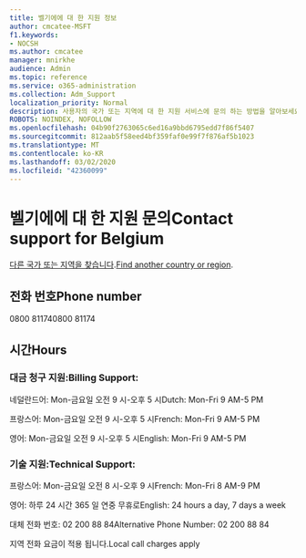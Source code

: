 ```yaml
---
title: 벨기에에 대 한 지원 정보
author: cmcatee-MSFT
f1.keywords:
- NOCSH
ms.author: cmcatee
manager: mnirkhe
audience: Admin
ms.topic: reference
ms.service: o365-administration
ms.collection: Adm_Support
localization_priority: Normal
description: 사용자의 국가 또는 지역에 대 한 지원 서비스에 문의 하는 방법을 알아보세요.
ROBOTS: NOINDEX, NOFOLLOW
ms.openlocfilehash: 04b90f2763065c6ed16a9bbd6795edd7f86f5407
ms.sourcegitcommit: 812aab5f58eed4bf359faf0e99f7f876af5b1023
ms.translationtype: MT
ms.contentlocale: ko-KR
ms.lasthandoff: 03/02/2020
ms.locfileid: "42360099"
---
```

# <a name="contact-support-for-belgium"></a><span data-ttu-id="5d7e8-103">벨기에에 대 한 지원 문의</span><span class="sxs-lookup"><span data-stu-id="5d7e8-103">Contact support for Belgium</span></span>

<span data-ttu-id="5d7e8-104">[다른 국가 또는 지역을 찾습니다](../contact-support-for-business-products.md).</span><span class="sxs-lookup"><span data-stu-id="5d7e8-104">[Find another country or region](../contact-support-for-business-products.md).</span></span>

## <a name="phone-number"></a><span data-ttu-id="5d7e8-105">전화 번호</span><span class="sxs-lookup"><span data-stu-id="5d7e8-105">Phone number</span></span>
<span data-ttu-id="5d7e8-106">0800 81174</span><span class="sxs-lookup"><span data-stu-id="5d7e8-106">0800 81174</span></span>

## <a name="hours"></a><span data-ttu-id="5d7e8-107">시간</span><span class="sxs-lookup"><span data-stu-id="5d7e8-107">Hours</span></span>
### <a name="billing-support"></a><span data-ttu-id="5d7e8-108">대금 청구 지원:</span><span class="sxs-lookup"><span data-stu-id="5d7e8-108">Billing Support:</span></span>

<span data-ttu-id="5d7e8-109">네덜란드어: Mon-금요일 오전 9 시-오후 5 시</span><span class="sxs-lookup"><span data-stu-id="5d7e8-109">Dutch: Mon-Fri 9 AM-5 PM</span></span>

<span data-ttu-id="5d7e8-110">프랑스어: Mon-금요일 오전 9 시-오후 5 시</span><span class="sxs-lookup"><span data-stu-id="5d7e8-110">French: Mon-Fri 9 AM-5 PM</span></span>

<span data-ttu-id="5d7e8-111">영어: Mon-금요일 오전 9 시-오후 5 시</span><span class="sxs-lookup"><span data-stu-id="5d7e8-111">English: Mon-Fri 9 AM-5 PM</span></span>

### <a name="technical-support"></a><span data-ttu-id="5d7e8-112">기술 지원:</span><span class="sxs-lookup"><span data-stu-id="5d7e8-112">Technical Support:</span></span>

<span data-ttu-id="5d7e8-113">프랑스어: Mon-금요일 오전 8 시-오후 9 시</span><span class="sxs-lookup"><span data-stu-id="5d7e8-113">French: Mon-Fri 8 AM-9 PM</span></span>

<span data-ttu-id="5d7e8-114">영어: 하루 24 시간 365 일 연중 무휴로</span><span class="sxs-lookup"><span data-stu-id="5d7e8-114">English: 24 hours a day, 7 days a week</span></span>

<span data-ttu-id="5d7e8-115">대체 전화 번호: 02 200 88 84</span><span class="sxs-lookup"><span data-stu-id="5d7e8-115">Alternative Phone Number: 02 200 88 84</span></span>

<span data-ttu-id="5d7e8-116">지역 전화 요금이 적용 됩니다.</span><span class="sxs-lookup"><span data-stu-id="5d7e8-116">Local call charges apply</span></span>
